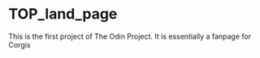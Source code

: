 # TOP_land_page

This is the first project of The Odin Project. It is essentially a fanpage for Corgis
